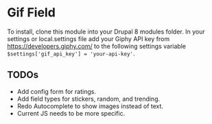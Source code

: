 # Gif Field
To install, clone this module into your Drupal 8 modules folder. 
In your settings or local.settings file add your Giphy API key from https://developers.giphy.com/ to the following settings variable `$settings['gif_api_key'] = 'your-api-key'`.

## TODOs
- Add config form for ratings.
- Add field types for stickers, random, and trending.
- Redo Autocomplete to show images instead of text.
- Current JS needs to be more specific.